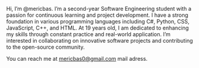 Hi, I’m @mericbas.
I’m a second-year Software Engineering student with a passion for continuous learning and project development. 
I have a strong foundation in various programming languages including C#, Python, CSS, JavaScript, C++, and HTML. At 19 years old, 
I am dedicated to enhancing my skills through constant practice and real-world application.
I’m interested in collaborating on innovative software projects and contributing to the open-source community. 

You can reach me at mericbas0@gmail.com mail adress.
